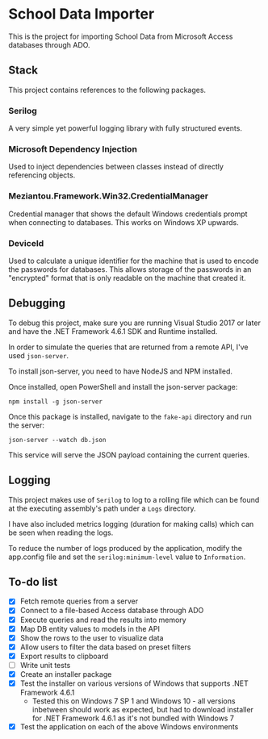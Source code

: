 # School Data Importer

This is the project for importing School Data from Microsoft Access databases through ADO.

## Stack
This project contains references to the following packages.

### Serilog
A very simple yet powerful logging library with fully structured events.

### Microsoft Dependency Injection
Used to inject dependencies between classes instead of directly referencing objects.

### Meziantou.Framework.Win32.CredentialManager
Credential manager that shows the default Windows credentials prompt when connecting to databases. This works on Windows XP upwards.

### DeviceId
Used to calculate a unique identifier for the machine that is used to encode the passwords for databases. This allows storage of the passwords in an "encrypted" format that is only readable on the machine that created it.

## Debugging

To debug this project, make sure you are running Visual Studio 2017 or later and have the .NET Framework 4.6.1 SDK and Runtime installed.

In order to simulate the queries that are returned from a remote API, I've used `json-server`.

To install json-server, you need to have NodeJS and NPM installed.

Once installed, open PowerShell and install the json-server package:
```
npm install -g json-server
```
Once this package is installed, navigate to the `fake-api` directory and run the server:
```
json-server --watch db.json
```
This service will serve the JSON payload containing the current queries.

## Logging

This project makes use of `Serilog` to log to a rolling file which can be found at the executing assembly's path under a `Logs` directory.

I have also included metrics logging (duration for making calls) which can be seen when reading the logs.

To reduce the number of logs produced by the application, modify the app.config file and set the `serilog:minimum-level` value to `Information`.

## To-do list

- [X] Fetch remote queries from a server
- [X] Connect to a file-based Access database through ADO
- [X] Execute queries and read the results into memory
- [X] Map DB entity values to models in the API
- [X] Show the rows to the user to visualize data
- [X] Allow users to filter the data based on preset filters
- [X] Export results to clipboard
- [ ] Write unit tests 
- [X] Create an installer package
- [X] Test the installer on various versions of Windows that supports .NET Framework 4.6.1
  - Tested this on Windows 7 SP 1 and Windows 10 - all versions inbetween should work as expected, but had to download installer for .NET Framework 4.6.1 as it's not bundled with Windows 7
- [X] Test the application on each of the above Windows environments
